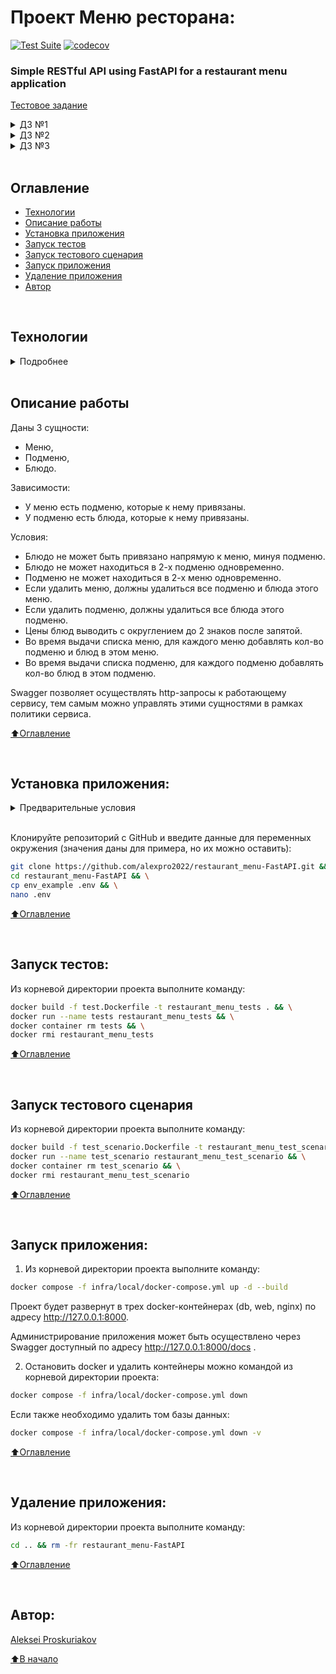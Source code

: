 # Проект Меню ресторана:
[![Test Suite](https://github.com/alexpro2022/restaurant_menu-FastAPI/actions/workflows/main.yml/badge.svg)](https://github.com/alexpro2022/restaurant_menu-FastAPI/actions/workflows/main.yml)
[![codecov](https://codecov.io/gh/alexpro2022/restaurant_menu-FastAPI/branch/main/graph/badge.svg?token=iGgRPVwiiZ)](https://codecov.io/gh/alexpro2022/restaurant_menu-FastAPI)

### Simple RESTful API using FastAPI for a restaurant menu application

[Тестовое задание](https://ylab.zenclass.ru/student/courses/3befc192-e777-4736-8325-4cd8d28c4f07/tasks/b97560d4-4130-478e-ae3a-b98b2e896a38)

<details><summary>ДЗ №1</summary>
<h1></h1>
☑ Написать проект на FastAPI с использованием PostgreSQL в качестве БД.

☑ В проекте следует реализовать REST API по работе с меню ресторана, все CRUD операции.
<h1></h1>
</details>

<details><summary>ДЗ №2</summary>
<h1></h1>
☑ В этом домашнем задании надо написать тесты для ранее разработанных ендпоинтов вашего API после вебинара №1.

☑ Обернуть программные компоненты в контейнеры. Контейнеры должны запускаться по одной команде “docker-compose up -d” или той которая описана вами в readme.md.

☑ Образы для Docker:
  - (API) 	python:3.10-slim
  - (DB) 	postgres:15.1-alpine

☑ Написать CRUD тесты для ранее разработанного API с помощью библиотеки pytest.

☑ Подготовить отдельный контейнер для запуска тестов. Команду для запуска указать в README.md

☑ Реализовать тестовый сценарий «Проверка кол-ва блюд и подменю в меню» из Postman с помощью pytest

☑ Если FastAPI синхронное - тесты синхронные, Если асинхронное - тесты асинхронные
<!--☐ Реализовать вывод количества подменю  и блюд для Меню через один (сложный) ORM запрос.-->
<h1></h1>
</details>

<details><summary>ДЗ №3</summary>
<h1></h1>
☑ Вынести бизнес логику и запросы в БД в отдельные слои приложения.

☑ Добавить кэширование запросов к API с использованием Redis. Не забыть про инвалидацию кэша.

☑ Добавить pre-commit хуки в проект. Файл yaml будет прикреплен к ДЗ.

☑ Покрыть проект type hints (тайпхинтами)

☑ Описать ручки API в соответствий c OpenAPI

**Требования:**
  - Код должен проходить все линтеры.
  - Код должен соответствовать принципам SOLID, DRY, KISS.
  - Проект должен запускаться по одной команде (докер).
  - Проект должен проходить все Postman тесты (коллекция с Вебинара №1).
  - Тесты написанные вами после Вебинара №2, должны быть актуальны, запускать и успешно проходить

**Дополнительно:**

Контейнеры с проектом и с тестами запускаются разными командами.

<h1></h1>
</details>

<br>

## Оглавление
- [Технологии](#технологии)
- [Описание работы](#описание-работы)
- [Установка приложения](#установка-приложения)
- [Запуск тестов](#запуск-тестов)
- [Запуск тестового сценария](#запуск-тестового-сценария)
- [Запуск приложения](#запуск-приложения)
- [Удаление приложения](#удаление-приложения)
- [Автор](#автор)

<br>

## Технологии
<details><summary>Подробнее</summary><br>

[![Python](https://img.shields.io/badge/python-3.10-blue?logo=python)](https://www.python.org/)
[![FastAPI](https://img.shields.io/badge/-FastAPI-464646?logo=fastapi)](https://fastapi.tiangolo.com/)
[![Pydantic](https://img.shields.io/badge/-Pydantic-464646?logo=Pydantic)](https://docs.pydantic.dev/)
[![PostgreSQL](https://img.shields.io/badge/-PostgreSQL-464646?logo=PostgreSQL)](https://www.postgresql.org/)
[![asyncpg](https://img.shields.io/badge/-asyncpg-464646?logo=PostgreSQL)](https://pypi.org/project/asyncpg/)
[![SQLAlchemy](https://img.shields.io/badge/SQLAlchemy-v2.0-blue?logo=sqlalchemy)](https://www.sqlalchemy.org/)
[![Alembic](https://img.shields.io/badge/-Alembic-464646?logo=alembic)](https://alembic.sqlalchemy.org/en/latest/)
[![aioredis](https://img.shields.io/badge/-aioredis-464646?logo=aioredis)](https://aioredis.readthedocs.io/en/latest/)
[![Uvicorn](https://img.shields.io/badge/-Uvicorn-464646?logo=Uvicorn)](https://www.uvicorn.org/)
[![docker_compose](https://img.shields.io/badge/-Docker%20Compose-464646?logo=docker)](https://docs.docker.com/compose/)
[![Nginx](https://img.shields.io/badge/-NGINX-464646?logo=NGINX)](https://nginx.org/ru/)
[![Pytest](https://img.shields.io/badge/-Pytest-464646?logo=Pytest)](https://docs.pytest.org/en/latest/)
[![Pytest-asyncio](https://img.shields.io/badge/-Pytest--asyncio-464646?logo=Pytest-asyncio)](https://pypi.org/project/pytest-asyncio/)

[⬆️Оглавление](#оглавление)

</details>

<br>

## Описание работы

Даны 3 сущности:
  - Меню,
  - Подменю,
  - Блюдо.

Зависимости:
  - У меню есть подменю, которые к нему привязаны.
  - У подменю есть блюда, которые к нему привязаны.

Условия:
  - Блюдо не может быть привязано напрямую к меню, минуя подменю.
  - Блюдо не может находиться в 2-х подменю одновременно.
  - Подменю не может находиться в 2-х меню одновременно.
  - Если удалить меню, должны удалиться все подменю и блюда этого меню.
  - Если удалить подменю, должны удалиться все блюда этого подменю.
  - Цены блюд выводить с округлением до 2 знаков после запятой.
  - Во время выдачи списка меню, для каждого меню добавлять кол-во подменю и блюд в этом меню.
  - Во время выдачи списка подменю, для каждого подменю добавлять кол-во блюд в этом подменю.

Swagger позволяет осуществлять http-запросы к работающему сервису, тем самым можно управлять этими сущностями в рамках политики сервиса.

[⬆️Оглавление](#оглавление)

<br>

## Установка приложения:

<details><summary>Предварительные условия</summary>

Предполагается, что пользователь установил [Docker](https://docs.docker.com/engine/install/) и [Docker Compose](https://docs.docker.com/compose/install/) на локальной машине. Проверить наличие можно выполнив команды:

```bash
docker --version && docker-compose --version
```
<h1></h1></details>

<!--details><summary>Локальный запуск</summary-->
<br>

Клонируйте репозиторий с GitHub и введите данные для переменных окружения (значения даны для примера, но их можно оставить):

```bash
git clone https://github.com/alexpro2022/restaurant_menu-FastAPI.git && \
cd restaurant_menu-FastAPI && \
cp env_example .env && \
nano .env
```

[⬆️Оглавление](#оглавление)

<br>

## Запуск тестов:

Из корневой директории проекта выполните команду:
```bash
docker build -f test.Dockerfile -t restaurant_menu_tests . && \
docker run --name tests restaurant_menu_tests && \
docker container rm tests && \
docker rmi restaurant_menu_tests
```

[⬆️Оглавление](#оглавление)

<br>

## Запуск тестового сценария

Из корневой директории проекта выполните команду:
```bash
docker build -f test_scenario.Dockerfile -t restaurant_menu_test_scenario . && \
docker run --name test_scenario restaurant_menu_test_scenario && \
docker container rm test_scenario && \
docker rmi restaurant_menu_test_scenario
```

[⬆️Оглавление](#оглавление)

<br>

## Запуск приложения:

1. Из корневой директории проекта выполните команду:
```bash
docker compose -f infra/local/docker-compose.yml up -d --build
```
Проект будет развернут в трех docker-контейнерах (db, web, nginx) по адресу http://127.0.0.1:8000.

Администрирование приложения может быть осуществлено через Swagger доступный по адресу http://127.0.0.1:8000/docs .

2. Остановить docker и удалить контейнеры можно командой из корневой директории проекта:
```bash
docker compose -f infra/local/docker-compose.yml down
```
Если также необходимо удалить том базы данных:
```bash
docker compose -f infra/local/docker-compose.yml down -v
```

[⬆️Оглавление](#оглавление)

<br>

## Удаление приложения:
Из корневой директории проекта выполните команду:
```bash
cd .. && rm -fr restaurant_menu-FastAPI
```

[⬆️Оглавление](#оглавление)

<br>

## Автор:
[Aleksei Proskuriakov](https://github.com/alexpro2022)

[⬆️В начало](#проект-меню-ресторана)
